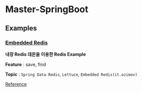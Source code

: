 Master-SpringBoot
=============

## Examples

### [Embedded Redis]([https://github.com/huewilliams/Master-SpringBoot/tree/master/%5Bexample%5Dembedded-redis](https://github.com/huewilliams/Master-SpringBoot/tree/master/[example]embedded-redis))

**내장 Redis 데몬을 이용한 Redis Example**

**Feature** : save, find

**Topic** : `Spring Data Redis`, `Lettuce`, `Embedded Redis(it.ozimov)`

[Reference](https://jojoldu.tistory.com/297)

